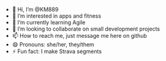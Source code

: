 - 👋 Hi, I’m @KM889
- 👀 I’m interested in apps and fitness
- 🌱 I’m currently learning Agile
- 💞️ I’m looking to collaborate on small development projects
- 📫 How to reach me, just message me here on github
- 😄 Pronouns: she/her, they/them
- ⚡ Fun fact: I make Strava segments

<!---
KM889/KM889 is a ✨ special ✨ repository because its `README.md` (this file) appears on your GitHub profile.
You can click the Preview link to take a look at your changes.
--->
